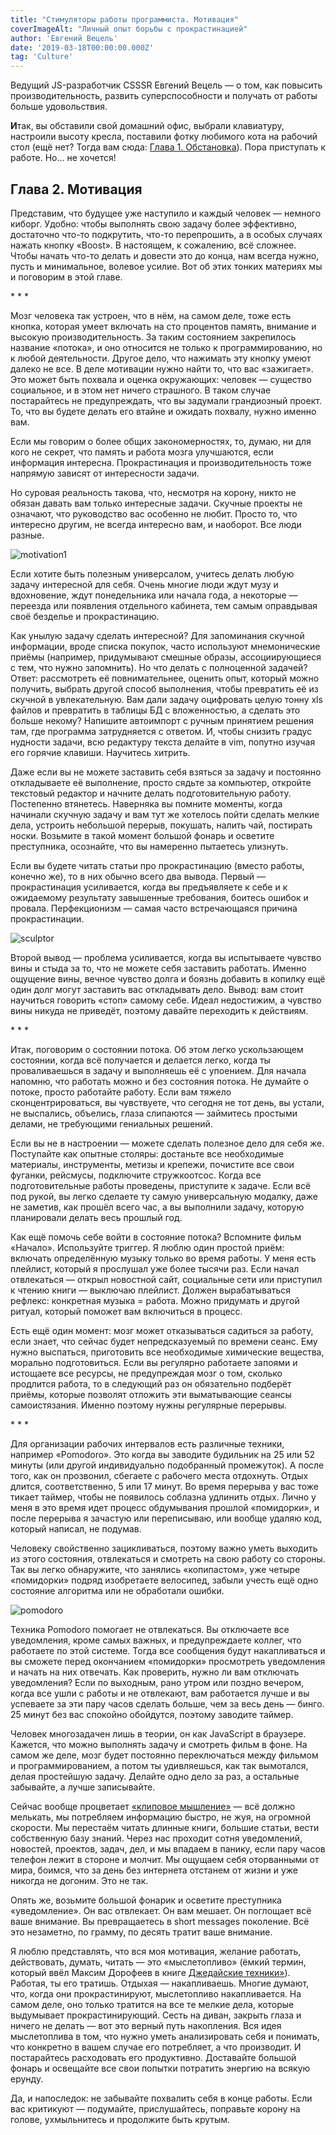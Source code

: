 ```yaml
---
title: "Стимуляторы работы программиста. Мотивация"
coverImageAlt: "Личный опыт борьбы с прокрастинацией"
author: 'Евгений Вецель'
date: '2019-03-18T00:00:00.000Z'
tag: 'Culture'
---
```


<Subtitle>Ведущий JS-разработчик CSSSR Евгений Вецель — о том, как повысить производительность, развить суперспособности и получать от работы больше удовольствия.</Subtitle>

**И**так, вы обставили свой домашний офис, выбрали клавиатуру, настроили высоту кресла, поставили фотку любимого кота на рабочий стол (ещё нет? Тогда вам сюда: <a target="_blank" href="http://blog.csssr.ru/2019/02/28/work-better">Глава 1. Обстановка</a>). Пора приступать к работе. Но… не хочется!

## Глава 2. Мотивация

Представим, что будущее уже наступило и каждый человек — немного киборг. Удобно: чтобы выполнять свою задачу более эффективно, достаточно что-то подкрутить, что-то перепрошить, а в особых случаях нажать кнопку «Boost». В настоящем, к сожалению, всё сложнее. Чтобы начать что-то делать и довести это до конца, нам всегда нужно, пусть и минимальное, волевое усилие. Вот об этих тонких материях мы и поговорим в этой главе.

\* * *

Мозг человека так устроен, что в нём, на самом деле, тоже есть кнопка, которая умеет включать на сто процентов память, внимание и высокую производительность. За таким состоянием закрепилось название «потока», и оно относится не только к программированию, но к любой деятельности. Другое дело, что нажимать эту кнопку умеют далеко не все. В деле мотивации нужно найти то, что вас «зажигает». Это может быть похвала и оценка окружающих: человек — существо социальное, и в этом нет ничего страшного. В таком случае постарайтесь не предупреждать, что вы задумали грандиозный проект. То, что вы будете делать его втайне и ожидать похвалу, нужно именно вам.

Если мы говорим о более общих закономерностях, то, думаю, ни для кого не секрет, что память и работа мозга улучшаются, если информация интересна. Прокрастинация и производительность тоже напрямую зависят от интересности задачи.

Но суровая реальность такова, что, несмотря на корону, никто не обязан давать вам только интересные задачи. Скучные проекты не означают, что руководство вас особенно не любит. Просто то, что интересно другим, не всегда интересно вам, и наоборот. Все люди разные.

![motivation1](/images/motivation1_new.png)

Если хотите быть полезным универсалом, учитесь делать любую задачу интересной для себя. Очень многие люди ждут музу и вдохновение, ждут понедельника или начала года, а некоторые — переезда или появления отдельного кабинета, тем самым оправдывая своё безделье и прокрастинацию.

Как унылую задачу сделать интересной? Для запоминания скучной информации, вроде списка покупок, часто используют мнемонические приёмы (например, придумывают смешные образы, ассоциирующиеся с тем, что нужно запомнить). Но что делать с полноценной задачей? Ответ: рассмотреть её повнимательнее, оценить опыт, который можно получить, выбрать другой способ выполнения, чтобы превратить её из скучной в увлекательную. Вам дали задачу оцифровать целую тонну xls файлов и превратить в таблицы БД с вложенностью, а сделать это больше некому? Напишите автоимпорт с ручным принятием решения там, где программа затрудняется с ответом. И, чтобы снизить градус нудности задачи, всю редактуру текста делайте в vim, попутно изучая его горячие клавиши. Научитесь хитрить.

Даже если вы не можете заставить себя взяться за задачу и постоянно откладываете её выполнение, просто сядьте за компьютер, откройте текстовый редактор и начните делать подготовительную работу. Постепенно втянетесь. Наверняка вы помните моменты, когда начинали скучную задачу и вам тут же хотелось пойти сделать мелкие дела, устроить небольшой перерыв, покушать, налить чай, постирать носки. Возьмите в такой момент большой фонарь и осветите преступника, осознайте, что вы намеренно пытаетесь улизнуть.

Если вы будете читать статьи про прокрастинацию (вместо работы, конечно же), то в них обычно всего два вывода. Первый — прокрастинация усиливается, когда вы предъявляете к себе и к ожидаемому результату завышенные требования, боитесь ошибок и провала. Перфекционизм — самая часто встречающаяся причина прокрастинации.

![sculptor](/images/motivation3.png)

Второй вывод — проблема усиливается, когда вы испытываете чувство вины и стыда за то, что не можете себя заставить работать. Именно ощущение вины, вечное чувство долга и боязнь добавить в копилку ещё один долг могут заставить вас откладывать дело. Вывод: вам стоит научиться говорить «стоп» самому себе. Идеал недостижим, а чувство вины никуда не приведёт, поэтому давайте переходить к действиям.

\* * *

Итак, поговорим о состоянии потока. Об этом легко ускользающем состоянии, когда всё получается и делается легко, когда ты проваливаешься в задачу и выполняешь её с упоением. Для начала напомню, что работать можно и без состояния потока. Не думайте о потоке, просто работайте работу. Если вам тяжело сконцентрироваться, вы чувствуете, что сегодня не тот день, вы устали, не выспались, объелись, глаза слипаются — займитесь простыми делами, не требующими гениальных решений.

Если вы не в настроении — можете сделать полезное дело для себя же. Поступайте как опытные столяры: достаньте все необходимые материалы, инструменты, метизы и крепежи, почистите все свои фуганки, рейсмусы, подключите стружкоотсос. Когда все подготовительные работы проведены, приступите к задаче. Если всё под рукой, вы легко сделаете ту самую универсальную модалку, даже не заметив, как прошёл всего час, а вы выполнили задачу, которую планировали делать весь прошлый год.

Как ещё помочь себе войти в состояние потока? Вспомните фильм «Начало». Используйте триггер. Я люблю один простой приём: включать определённую музыку только во время работы. У меня есть плейлист, который я прослушал уже более тысячи раз. Если начал отвлекаться — открыл новостной сайт, социальные сети или приступил к чтению книги — выключаю плейлист. Должен вырабатываться рефлекс: конкретная музыка = работа. Можно придумать и другой ритуал, который поможет вам включиться в процесс.

Есть ещё один момент: мозг может отказываться садиться за работу, если знает, что сейчас будет непредсказуемый по времени сеанс. Ему нужно выспаться, приготовить все необходимые химические вещества, морально подготовиться. Если вы регулярно работаете запоями и истощаете все ресурсы, не предупреждая мозг о том, сколько продлится работа, то в следующий раз он обязательно подберёт приёмы, которые позволят отложить эти выматывающие сеансы самоистязания. Именно поэтому нужны регулярные перерывы.

\* * *

Для организации рабочих интервалов есть различные техники, например «Pomodoro». Это когда вы заводите будильник на 25 или 52 минуты (или другой индивидуально подобранный промежуток). А после того, как он прозвонил, сбегаете с рабочего места отдохнуть. Отдых длится, соответственно, 5 или 17 минут. Во время перерыва у вас тоже тикает таймер, чтобы не появилось соблазна удлинить отдых. Лично у меня в это время идет процесс обдумывания прошлой «помидорки», и после перерыва я зачастую или переписываю, или вообще удаляю код, который написал, не подумав.

Человеку свойственно зацикливаться, поэтому важно уметь выходить из этого состояния, отвлекаться и смотреть на свою работу со стороны. Так вы легко обнаружите, что занялись «копипастом», уже четыре «помидорки» подряд изобретаете велосипед, забыли учесть ещё одно состояние алгоритма или не обработали ошибки.

![pomodoro](/images/motivation2_2.png)

Техника Pomodoro помогает не отвлекаться. Вы отключаете все уведомления, кроме самых важных, и предупреждаете коллег, что работаете по этой системе. Тогда все сообщения будут накапливаться и вы сможете перед окончанием «помидорки» просмотреть уведомления и начать на них отвечать. Как проверить, нужно ли вам отключать уведомления? Если по выходным, рано утром или поздно вечером, когда все ушли с работы и не отвлекают, вам работается лучше и вы успеваете за эти пару часов сделать больше, чем за весь день — бинго. 25 минут без вас спокойно обойдутся, поэтому заводите таймер.

Человек многозадачен лишь в теории, он как JavaScript в браузере. Кажется, что можно выполнять задачу и смотреть фильм в фоне. На самом же деле, мозг будет постоянно переключаться между фильмом и программированием, а потом ты удивляешься, как так вымотался, делая простейшую задачу. Делайте одно дело за раз, а остальные забывайте, а лучше записывайте.

Сейчас вообще процветает <a target="_blank" href="https://ru.wikipedia.org/wiki/Клиповая_культура">«клиповое мышление»</a> — всё должно мелькать, мы потребляем информацию быстро, не жуя, на огромной скорости. Мы перестаём читать длинные книги, большие статьи, вести собственную базу знаний. Через нас проходит сотня уведомлений, новостей, проектов, задач, дел, и мы впадаем в панику, если пару часов телефон лежит в стороне и молчит. Мы ощущаем себя оторванными от мира, боимся, что за день без интернета отстанем от жизни и уже никогда не догоним. Это не так.

Опять же, возьмите большой фонарик и осветите преступника «уведомление». Он вас отвлекает. Он вам мешает. Он поглощает всё ваше внимание. Вы превращаетесь в short messages поколение. Всё это незаметно, по грамму, по десять тратит ваше внимание.

Я люблю представлять, что вся моя мотивация, желание работать, действовать, думать, читать — это «мыслетопливо» (ёмкий термин, который ввёл Максим Дорофеев в книге <a target="_blank" href="https://www.mann-ivanov-ferber.ru/books/dzhedajskie-texniki/">Джедайские техники»</a>). Работая, ты его тратишь. Отдыхая — накапливаешь. Многие думают, что, когда они прокрастинируют, мыслетопливо накапливается. На самом деле, оно только тратится на все те мелкие дела, которые выдумывает прокрастинирующий. Сесть на диван, закрыть глаза и ничего не делать — вот это верный путь накопления. Вся идея мыслетоплива в том, что нужно уметь анализировать себя и понимать, что конкретно в вашем случае его потребляет, а что производит. И постарайтесь расходовать его продуктивно. Доставайте большой фонарь и освещайте все свои попытки потратить энергию на всякую ерунду.

Да, и напоследок: не забывайте похвалить себя в конце работы. Если вас критикуют — подумайте, прислушайтесь, поправьте корону на голове, ухмыльнитесь и продолжите быть крутым.
